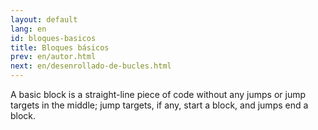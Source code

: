 ```yaml
---
layout: default
lang: en
id: bloques-basicos
title: Bloques básicos
prev: en/autor.html
next: en/desenrollado-de-bucles.html
---
```


A basic block is a straight-line piece of code without any jumps or jump targets in the middle; jump targets, if any, start a block, and jumps end a block.